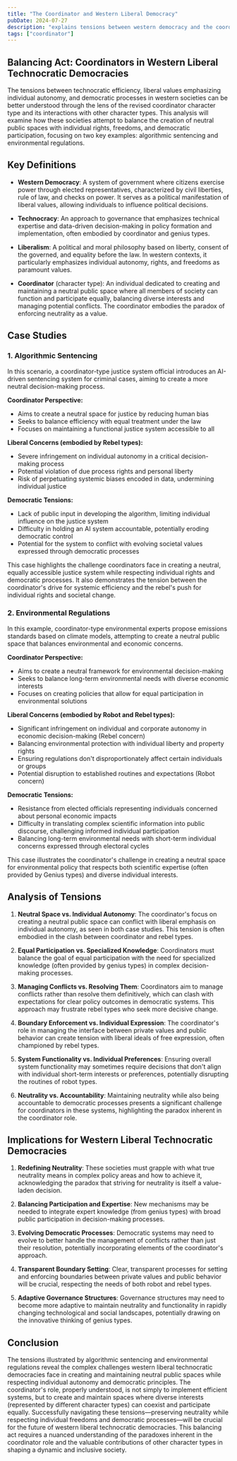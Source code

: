```yaml
---
title: "The Coordinator and Western Liberal Democracy"
pubDate: 2024-07-27
description: "explains tensions between western democracy and the coordinator"
tags: ["coordinator"]
---
```


## Balancing Act: Coordinators in Western Liberal Technocratic Democracies

The tensions between technocratic efficiency, liberal values emphasizing individual autonomy, and democratic processes in western societies can be better understood through the lens of the revised coordinator character type and its interactions with other character types. This analysis will examine how these societies attempt to balance the creation of neutral public spaces with individual rights, freedoms, and democratic participation, focusing on two key examples: algorithmic sentencing and environmental regulations.

## Key Definitions

- **Western Democracy**: A system of government where citizens exercise power through elected representatives, characterized by civil liberties, rule of law, and checks on power. It serves as a political manifestation of liberal values, allowing individuals to influence political decisions.

- **Technocracy**: An approach to governance that emphasizes technical expertise and data-driven decision-making in policy formation and implementation, often embodied by coordinator and genius types.

- **Liberalism**: A political and moral philosophy based on liberty, consent of the governed, and equality before the law. In western contexts, it particularly emphasizes individual autonomy, rights, and freedoms as paramount values.

- **Coordinator** (character type): An individual dedicated to creating and maintaining a neutral public space where all members of society can function and participate equally, balancing diverse interests and managing potential conflicts. The coordinator embodies the paradox of enforcing neutrality as a value.

## Case Studies

### 1. Algorithmic Sentencing

In this scenario, a coordinator-type justice system official introduces an AI-driven sentencing system for criminal cases, aiming to create a more neutral decision-making process.

**Coordinator Perspective:**
- Aims to create a neutral space for justice by reducing human bias
- Seeks to balance efficiency with equal treatment under the law
- Focuses on maintaining a functional justice system accessible to all

**Liberal Concerns (embodied by Rebel types):**
- Severe infringement on individual autonomy in a critical decision-making process
- Potential violation of due process rights and personal liberty
- Risk of perpetuating systemic biases encoded in data, undermining individual justice

**Democratic Tensions:**
- Lack of public input in developing the algorithm, limiting individual influence on the justice system
- Difficulty in holding an AI system accountable, potentially eroding democratic control
- Potential for the system to conflict with evolving societal values expressed through democratic processes

This case highlights the challenge coordinators face in creating a neutral, equally accessible justice system while respecting individual rights and democratic processes. It also demonstrates the tension between the coordinator's drive for systemic efficiency and the rebel's push for individual rights and societal change.

### 2. Environmental Regulations

In this example, coordinator-type environmental experts propose emissions standards based on climate models, attempting to create a neutral public space that balances environmental and economic concerns.

**Coordinator Perspective:**
- Aims to create a neutral framework for environmental decision-making
- Seeks to balance long-term environmental needs with diverse economic interests
- Focuses on creating policies that allow for equal participation in environmental solutions

**Liberal Concerns (embodied by Robot and Rebel types):**
- Significant infringement on individual and corporate autonomy in economic decision-making (Rebel concern)
- Balancing environmental protection with individual liberty and property rights
- Ensuring regulations don't disproportionately affect certain individuals or groups
- Potential disruption to established routines and expectations (Robot concern)

**Democratic Tensions:**
- Resistance from elected officials representing individuals concerned about personal economic impacts
- Difficulty in translating complex scientific information into public discourse, challenging informed individual participation
- Balancing long-term environmental needs with short-term individual concerns expressed through electoral cycles

This case illustrates the coordinator's challenge in creating a neutral space for environmental policy that respects both scientific expertise (often provided by Genius types) and diverse individual interests.

## Analysis of Tensions

1. **Neutral Space vs. Individual Autonomy**: The coordinator's focus on creating a neutral public space can conflict with liberal emphasis on individual autonomy, as seen in both case studies. This tension is often embodied in the clash between coordinator and rebel types.

2. **Equal Participation vs. Specialized Knowledge**: Coordinators must balance the goal of equal participation with the need for specialized knowledge (often provided by genius types) in complex decision-making processes.

3. **Managing Conflicts vs. Resolving Them**: Coordinators aim to manage conflicts rather than resolve them definitively, which can clash with expectations for clear policy outcomes in democratic systems. This approach may frustrate rebel types who seek more decisive change.

4. **Boundary Enforcement vs. Individual Expression**: The coordinator's role in managing the interface between private values and public behavior can create tension with liberal ideals of free expression, often championed by rebel types.

5. **System Functionality vs. Individual Preferences**: Ensuring overall system functionality may sometimes require decisions that don't align with individual short-term interests or preferences, potentially disrupting the routines of robot types.

6. **Neutrality vs. Accountability**: Maintaining neutrality while also being accountable to democratic processes presents a significant challenge for coordinators in these systems, highlighting the paradox inherent in the coordinator role.

## Implications for Western Liberal Technocratic Democracies

1. **Redefining Neutrality**: These societies must grapple with what true neutrality means in complex policy areas and how to achieve it, acknowledging the paradox that striving for neutrality is itself a value-laden decision.

2. **Balancing Participation and Expertise**: New mechanisms may be needed to integrate expert knowledge (from genius types) with broad public participation in decision-making processes.

3. **Evolving Democratic Processes**: Democratic systems may need to evolve to better handle the management of conflicts rather than just their resolution, potentially incorporating elements of the coordinator's approach.

4. **Transparent Boundary Setting**: Clear, transparent processes for setting and enforcing boundaries between private values and public behavior will be crucial, respecting the needs of both robot and rebel types.

5. **Adaptive Governance Structures**: Governance structures may need to become more adaptive to maintain neutrality and functionality in rapidly changing technological and social landscapes, potentially drawing on the innovative thinking of genius types.

## Conclusion

The tensions illustrated by algorithmic sentencing and environmental regulations reveal the complex challenges western liberal technocratic democracies face in creating and maintaining neutral public spaces while respecting individual autonomy and democratic principles. The coordinator's role, properly understood, is not simply to implement efficient systems, but to create and maintain spaces where diverse interests (represented by different character types) can coexist and participate equally. Successfully navigating these tensions—preserving neutrality while respecting individual freedoms and democratic processes—will be crucial for the future of western liberal technocratic democracies. This balancing act requires a nuanced understanding of the paradoxes inherent in the coordinator role and the valuable contributions of other character types in shaping a dynamic and inclusive society.